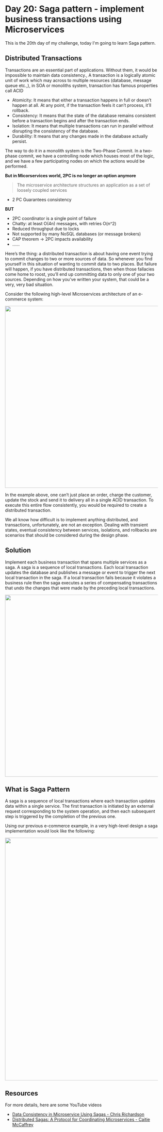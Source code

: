 # Day 20: Saga pattern - implement business transactions using Microservices

This is the 20th day of my challenge, today I'm going to learn Saga pattern.

## Distributed Transactions

Transactions are an essential part of applications. Without them, it would be impossible to maintain data consistency., A transaction is a logically atomic unit of work which may across to multiple resources (database, message queue etc.,), in SOA or monoliths system, transaction has famous properties call ACID

- Atomicity: It means that either a transaction happens in full or doesn’t happen at all. At any point, if the transaction feels it can’t process, it’ll rollback.
- Consistency: It means that the state of the database remains consistent before a transaction begins and after the transaction ends.
- Isolation: It means that multiple transactions can run in parallel without disrupting the consistency of the database.
- Durability: It means that any changes made in the database actually persist.

The way to do it in a monolith system is the Two-Phase Commit. In a two-phase commit, we have a controlling node which houses most of the logic, and we have a few participating nodes on which the actions would be performed.

**But in Micorservices world, 2PC is no longer an option anymore**
>The microservice architecture structures an application as a set of loosely coupled services
 - 2 PC Guarantees consistency

**BUT**

 - 2PC coordinator is a single point of failure
 - Chatty: at least O(4n) messages, with retries O(n^2)
 - Reduced throughput due to locks
 - Not supported by many NoSQL databases (or message brokers)
 - CAP theorem -> 2PC impacts availability
 - ......
 
Here’s the thing: a distributed transaction is about having one event trying to commit changes to two or more sources of data. So whenever you find yourself in this situation of wanting to commit data to two places. But failure will happen, if you have distributed transactions, then when those fallacies come home to roost, you’ll end up committing data to only one of your two sources. Depending on how you’ve written your system, that could be a very, very bad situation. 

Consider the following high-level Microservices architecture of an e-commerce system:

<img width="600" src="https://blog.couchbase.com/wp-content/uploads/2018/01/e-commerce-architecture-768x520.png" />

In the example above, one can’t just place an order, charge the customer, update the stock and send it to delivery all in a single ACID transaction. To execute this entire flow consistently, you would be required to create a distributed transaction.

We all know how difficult is to implement anything distributed, and transactions, unfortunately, are not an exception. Dealing with transient states, eventual consistency between services, isolations, and rollbacks are scenarios that should be considered during the design phase.

## Solution

Implement each business transaction that spans multiple services as a saga. A saga is a sequence of local transactions. Each local transaction updates the database and publishes a message or event to trigger the next local transaction in the saga. If a local transaction fails because it violates a business rule then the saga executes a series of compensating transactions that undo the changes that were made by the preceding local transactions.

<img width="600" src="https://i2.wp.com/blog.knoldus.com/wp-content/uploads/2018/07/Screenshot-from-2018-07-12-20-03-57.png?resize=683%2C468&ssl=1" />

## What is Saga Pattern

A saga is a sequence of local transactions where each transaction updates data within a single service. The first transaction is initiated by an external request corresponding to the system operation, and then each subsequent step is triggered by the completion of the previous one.

Using our previous e-commerce example, in a very high-level design a saga implementation would look like the following:

<img width="800" src="https://blog.couchbase.com/wp-content/uploads/2018/01/Screen-Shot-2017-12-30-at-1.39.21-PM-768x471.png" />

## Resources

For more details, here are some YouTube videos

- [Data Consistency in Microservice Using Sagas - Chris Richardson](https://www.youtube.com/watch?v=txlSrGVCK18)
- [Distributed Sagas: A Protocol for Coordinating Microservices - Caitie McCaffrey](https://www.youtube.com/watch?time_continue=2460&v=0UTOLRTwOX0)
